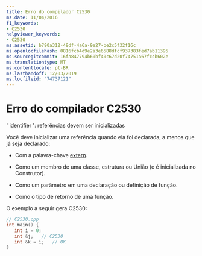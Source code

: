 ```yaml
---
title: Erro do compilador C2530
ms.date: 11/04/2016
f1_keywords:
- C2530
helpviewer_keywords:
- C2530
ms.assetid: b790a312-48df-4a6a-9e27-be2c5f32f16c
ms.openlocfilehash: 0816fcb4d9e2a3e6588dfcf937383fed7ab11395
ms.sourcegitcommit: 16fa847794b60bf40c67d20f74751a67fccb602e
ms.translationtype: MT
ms.contentlocale: pt-BR
ms.lasthandoff: 12/03/2019
ms.locfileid: "74737121"
---
```

# <a name="compiler-error-c2530"></a>Erro do compilador C2530

' identifier ': referências devem ser inicializadas

Você deve inicializar uma referência quando ela foi declarada, a menos que já seja declarado:

- Com a palavra-chave [extern](../../cpp/using-extern-to-specify-linkage.md).

- Como um membro de uma classe, estrutura ou União (e é inicializada no Construtor).

- Como um parâmetro em uma declaração ou definição de função.

- Como o tipo de retorno de uma função.

O exemplo a seguir gera C2530:

```cpp
// C2530.cpp
int main() {
   int i = 0;
   int &j;   // C2530
   int &k = i;   // OK
}
```
